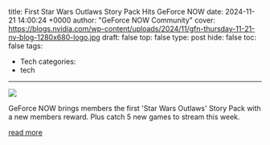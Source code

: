 title: First Star Wars Outlaws Story Pack Hits GeForce NOW
date: 2024-11-21 14:00:24 +0000
author: "GeForce NOW Community"
cover: https://blogs.nvidia.com/wp-content/uploads/2024/11/gfn-thursday-11-21-nv-blog-1280x680-logo.jpg
draft: false
top: false
type: post
hide: false
toc: false
tags:
  - Tech
categories:
  - tech
---

![](https://blogs.nvidia.com/wp-content/uploads/2024/11/gfn-thursday-11-21-nv-blog-1280x680-logo.jpg)

GeForce NOW brings members the first 'Star Wars Outlaws' Story Pack with a new members reward. Plus catch 5 new games to stream this week.

[read more](https://blogs.nvidia.com/blog/geforce-now-thursday-star-wars-outlaws-story-pack/)
